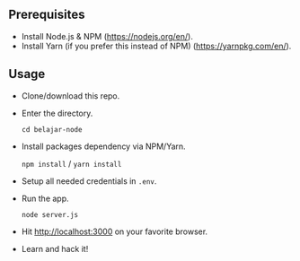 ## Prerequisites

- Install Node.js & NPM (https://nodejs.org/en/).
- Install Yarn (if you prefer this instead of NPM) (https://yarnpkg.com/en/).

## Usage

- Clone/download this repo.
- Enter the directory.

  `cd belajar-node`

- Install packages dependency via NPM/Yarn.

  `npm install` / `yarn install`

- Setup all needed credentials in `.env`.
- Run the app.

    `node server.js`

- Hit [http://localhost:3000](http://localhost:3000) on your favorite browser.
- Learn and hack it!